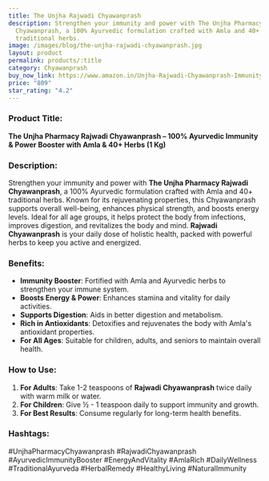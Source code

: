 ```yaml
---
title: The Unjha Rajwadi Chyawanprash
description: Strengthen your immunity and power with The Unjha Pharmacy Rajwadi
  Chyawanprash, a 100% Ayurvedic formulation crafted with Amla and 40+
  traditional herbs.
image: /images/blog/the-unjha-rajwadi-chyawanprash.jpg
layout: product
permalink: products/:title
category: Chyawanprash
buy_now_link: https://www.amazon.in/Unjha-Rajwadi-Chyawanprash-Immunity-Ayurvedic/dp/B089DBFGTR/ref=sr_1_43?crid=1A6EBHCVM05PF&tag=m0150-21
price: "809"
star_rating: "4.2"
---
```

### Product Title:
**The Unjha Pharmacy Rajwadi Chyawanprash – 100% Ayurvedic Immunity & Power Booster with Amla & 40+ Herbs (1 Kg)**

### Description:
Strengthen your immunity and power with **The Unjha Pharmacy Rajwadi Chyawanprash**, a 100% Ayurvedic formulation crafted with Amla and 40+ traditional herbs. Known for its rejuvenating properties, this Chyawanprash supports overall well-being, enhances physical strength, and boosts energy levels. Ideal for all age groups, it helps protect the body from infections, improves digestion, and revitalizes the body and mind. **Rajwadi Chyawanprash** is your daily dose of holistic health, packed with powerful herbs to keep you active and energized.

### Benefits:
- **Immunity Booster**: Fortified with Amla and Ayurvedic herbs to strengthen your immune system.
- **Boosts Energy & Power**: Enhances stamina and vitality for daily activities.
- **Supports Digestion**: Aids in better digestion and metabolism.
- **Rich in Antioxidants**: Detoxifies and rejuvenates the body with Amla's antioxidant properties.
- **For All Ages**: Suitable for children, adults, and seniors to maintain overall health.

### How to Use:
1. **For Adults**: Take 1-2 teaspoons of **Rajwadi Chyawanprash** twice daily with warm milk or water.
2. **For Children**: Give ½ - 1 teaspoon daily to support immunity and growth.
3. **For Best Results**: Consume regularly for long-term health benefits.

### Hashtags:
#UnjhaPharmacyChyawanprash #RajwadiChyawanprash #AyurvedicImmunityBooster #EnergyAndVitality #AmlaRich #DailyWellness #TraditionalAyurveda #HerbalRemedy #HealthyLiving #NaturalImmunity
